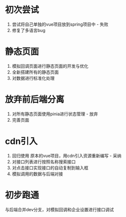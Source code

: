# 初次尝试
1. 尝试将自己单独的vue项目放到spring项目中 - 失败
2. 修复了多语言bug
# 静态页面
1. 模拟回调页面进行静态页面的开发与优化
2. 全新搭建所有的静态页面
3. 对数据进行标准化处理

# 放弃前后端分离
1. 对所有静态页面使用pinia进行状态管理 - 放弃
2. 完善页面

# cdn引入
1. 回归使用 原本的vue项目，用cdn引入资源重新编写 - 采纳
2. 对接口列表进行按照名称搜索接口
3. 对点击接口实现接口的自动复制到输入框
4. 模拟调用的数据与后端对接

# 初步跑通
与后端合并dev分支，对模拟回调和企业设置进行接口调试

